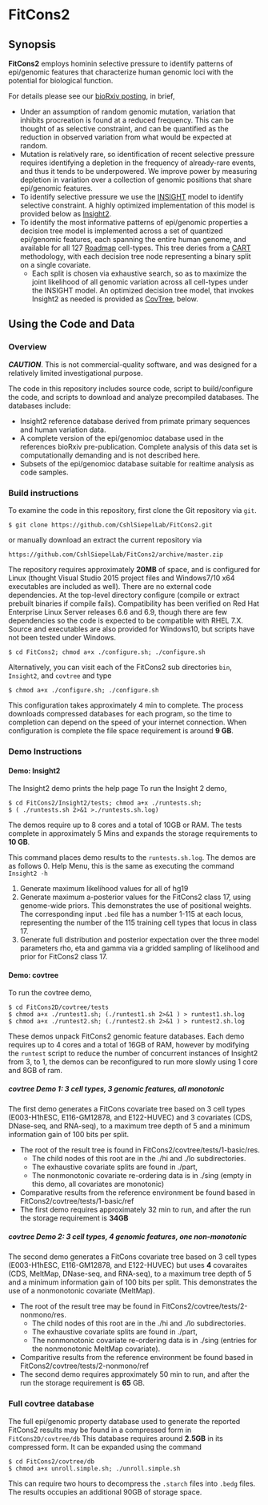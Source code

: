 # FitCons2

## Synopsis

**FitCons2** employs hominin selective pressure to identify patterns of epi/genomic features that characterize human genomic loci with the potential for biological function.

For details please see our [bioRxiv posting](https://www.biorxiv.org/content/early/2018/05/23/317719), in brief,
 - Under an assumption of random genomic mutation, variation that inhibits procreation is found at a reduced frequency. This can be thought of as selective constraint, and can be quantified as the reduction in observed variation from what would be expected at random.
 - Mutation is relatively rare, so identification of recent selective pressure requires identifying a depletion in the frequency of already-rare events, and thus it tends to be underpowered. We improve power by measuring depletion in variation over a collection of genomic positions that share epi/genomic features.
 - To identify selective pressure we use the [INSIGHT](http://compgen.cshl.edu/INSIGHT) model to identify selective constraint. A highly optimized implementation of this model is provided below as [Insight2](https://github.com/CshlSiepelLab/FitCons2/tree/master/Insight2).
 - To identify the most informative patterns of epi/genomic properties a decision tree model is implemented across a set of quantized epi/genomic features, each spanning the entire human genome, and available for all 127 [Roadmap](http://www.roadmapepigenomics.org/) cell-types. This tree deries from a [CART](https://en.wikipedia.org/wiki/Decision_tree_learning) methodology, with each decision tree node representing a binary split on a single covariate.
   - Each split is chosen via exhaustive search, so as to maximize the joint likelihood of all genomic variation across all cell-types under the INSIGHT model.  An optimized decision tree model, that invokes Insight2 as needed is provided as [CovTree](https://github.com/CshlSiepelLab/FitCons2/tree/master/covtree), below.

## Using the Code and Data
### Overview

***CAUTION***. This is not commercial-quality software, and was designed for a relatively limited investigational purpose.

The code in this repository includes source code, script to build/configure the code, and scripts to download and analyze precompiled databases. The databases include:
 - Insight2 reference database derived from primate primary sequences and human variation data.
 - A complete version of the epi/genomioc database used in the references bioRxiv pre-publication. Complete analysis of this data set is computationally demanding and is not described here.
 - Subsets of the epi/genomioc database suitable for realtime analysis as code samples.

### Build instructions
To examine the code in this repository, first clone the Git repository via ```git```.

```$ git clone https://github.com/CshlSiepelLab/FitCons2.git```

or manually download an extract the current repository via

```https://github.com/CshlSiepelLab/FitCons2/archive/master.zip```

The repository requires approximately __20MB__ of space, and is configured for Linux (thought Visual Studio 2015 project files and Windows7/10 x64 executables are included as well). There are no external code dependencies. At the top-level directory configure (compile or extract prebuilt binaries if compile fails). Compatibility has been verified on Red Hat Enterprise Linux Server releases 6.6 and 6.9, though there are few dependencies so the code is expected to be compatible with RHEL 7.X. Source and executables are also provided for Windows10, but scripts have not been tested under Windows.

```$ cd FitCons2; chmod a+x ./configure.sh; ./configure.sh```

Alternatively, you can visit each of the FitCons2 sub directories
```bin```, ```Insight2```, and ```covtree``` and type 

```$ chmod a+x ./configure.sh; ./configure.sh```

This configuration takes approximately 4 min to complete. The process downloads compressed databases for each program, so the time to completion can depend on the speed of your internet connection. When configuration is complete the file space requirement is around __9 GB__. 

### Demo Instructions

#### Demo: Insight2
The Insight2 demo prints the help page
To run the Insight 2 demo, 
```
$ cd FitCons2/Insight2/tests; chmod a+x ./runtests.sh;
$ ( ./runtests.sh 2>&1 >./runtests.sh.log)
```
The demos require up to 8 cores and a total of 10GB or RAM. The tests complete in approximately 5 Mins and expands the storage requirements to __10 GB__.

This command places demo results to the ```runtests.sh.log```. The demos are as follows
0. Help Menu, this is the same as executing the command ```Insight2 -h```
1. Generate maximum likelihood values for all of hg19
2. Generate maximum a-posterior values for the FitCons2 class 17, using genome-wide priors. This demonstrates the use of positional weights. The corresponding input ```.bed``` file has a number 1-115 at each locus, representing the number of the 115 training cell types that locus in class 17.
3. Generate full distribution and posterior expectation over the three model parameters rho, eta and gamma via a gridded sampling of likelihood and prior for FitCons2 class 17.

#### Demo: covtree
To run the covtree demo,  
```
$ cd FitCons2D/covtree/tests
$ chmod a+x ./runtest1.sh; (./runtest1.sh 2>&1 ) > runtest1.sh.log
$ chmod a+x ./runtest2.sh; (./runtest2.sh 2>&1 ) > runtest2.sh.log
```

These demos unpack FitCons2 genomic feature databases. Each demo requires up to 4 cores and a total of 16GB of RAM, however by modifying the ```runtest``` script to reduce the number of concurrent instances of Insight2 from 3, to 1, the demos can be reconfigured to run more slowly using 1 core and 8GB of ram.

##### covtree Demo 1: 3 cell types, 3 genomic features, all monotonic
The first demo generates a FitCons covariate tree based on 3 cell types (E003-H1hESC, E116-GM12878, and E122-HUVEC) and 3 covariates (CDS, DNase-seq, and RNA-seq), to a maximum tree depth of 5 and a minimum information gain of 100 bits per split.
- The root of the result tree is found in FitCons2/covtree/tests/1-basic/res.
  - The child nodes of this root are in the ./hi and ./lo subdirectories.
  - The exhaustive covariate splits are found in ./part, 
  - The nonmonotonic covariate re-ordering data is in ./sing (empty in this demo, all covariates are monotonic)
-  Comparative results from the reference environment be found based in FitCons2/covtree/tests/1-basic/ref
-   The first demo requires approximately 32 min to run, and after the run the storage requirement is __34GB__

##### covtree Demo 2: 3 cell types, 4 genomic features, one non-monotonic
 
The second demo generates a FitCons covariate tree based on 3 cell types (E003-H1hESC, E116-GM12878, and E122-HUVEC) but uses __4__ covaraites (CDS, MeltMap, DNase-seq, and RNA-seq), to a maximum tree depth of 5 and a minimum information gain of 100 bits per split. This demonstrates the use of a nonmonotonic covariate (MeltMap).
 - The root of the result tree may be found in FitCons2/covtree/tests/2-nonmono/res.
   - The child nodes of this root are in the ./hi and ./lo subdirectories. 
   - The exhaustive covariate splits are found in ./part,
   - The nonmonotonic covariate re-ordering data is in ./sing (entries for the nonmonotonic MeltMap covariate). 
 - Comparitive results from the reference environment be found based in FitCons2/covtree/tests/2-nonmono/ref
 - The second demo requires approximately 50 min to run, and after the run the storage requirement is __65__ GB.

### Full covtree database
The full epi/genomic property database used to generate the reported FitCons2 results may be found in a compressed form in ```FitCons2D/covtree/db```
This database requires around __2.5GB__ in its compressed form. It can be expanded using the command 
```
$ cd FitCons2/covtree/db
$ chmod a+x unroll.simple.sh; ./unroll.simple.sh
```
This can require two hours to decompress the ```.starch``` files into ```.bedg``` files. The results occupies an additional 90GB of storage space.

